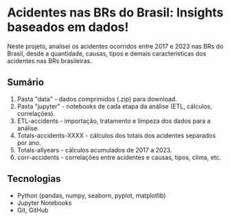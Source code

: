 # Acidentes nas BRs do Brasil: Insights baseados em dados!

Neste projeto, analisei os acidentes ocorridos entre 2017 e 2023 nas BRs do Brasil, desde a quantidade, causas, tipos e demais características dos acidentes nas BRs brasileiras.


## Sumário
1. Pasta "data" - dados comprimidos (.zip) para download.
2. Pasta "jupyter" - notebooks de cada etapa da análise (ETL, cálculos, correlações).
3. ETL-accidents - importação, tratamento e limpeza dos dados para a análise.
4. Totals-accidents-XXXX - cálculos dos totais dos acidentes separados por ano.
5. Totals-allyears - cálculos acumulados de 2017 a 2023.
6. corr-accidents - correlações entre acidentes e causas, tipos, clima, etc.

## Tecnologias
- Python (pandas, numpy, seaborn, pyplot, matplotlib)
- Jupyter Notebooks
- Git, GitHub
